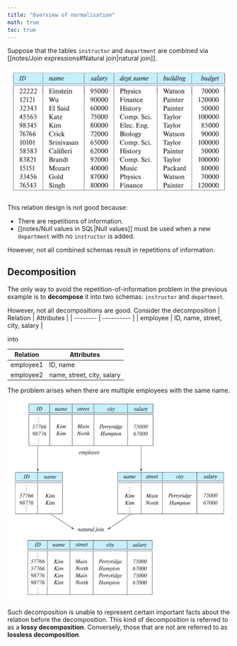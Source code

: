```yaml
---
title: "Overview of normalisation"
math: true
toc: true
---
```


Suppose that the tables `instructor` and `department` are combined via [[notes/Join expressions#Natural join|natural join]].

![bad-relation-design-example](notes/images/bad-relation-design-example.png)

This relation design is not good because:
- There are repetitions of information.
- [[notes/Null values in SQL|Null values]] must be used when a new `department` with no `instructor` is added.

However, not all combined schemas result in repetitions of information.

## Decomposition

The only way to avoid the repetition-of-information problem in the previous example is to **decompose** it into two schemas: `instructor` and `department`.

However, not all decompositions are good. Consider the decomposition
| Relation | Attributes |
| -------- | ---------- |
| employee | ID, name, street, city, salary |

into

| Relation | Attributes |
| -------- | ---------- |
| employee1 | ID, name |
| employee2 | name, street, city, salary |

The problem arises when there are multiple employees with the same name.

![lossy-decomposition-example](notes/images/lossy-decomposition-example.png)

Such decomposition is unable to represent certain important facts about the relation before the decomposition. This kind of decomposition is referred to as a **lossy decomposition**. Conversely, those that are not are referred to as **lossless decomposition**.